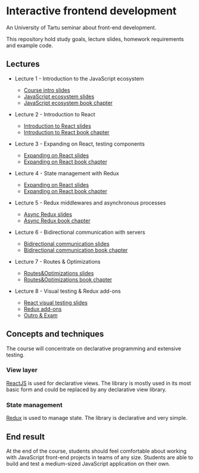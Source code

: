 # Interactive frontend development

An University of Tartu seminar about front-end development.

This repository hold study goals, lecture slides, homework requirements and
example code.

## Lectures

* Lecture 1 - Introduction to the JavaScript ecosystem
  * [Course intro slides](https://urmastalimaa.github.io/interactive-frontend-development/slides/intro.html)
  * [JavaScript ecosystem slides](https://urmastalimaa.github.io/interactive-frontend-development/slides/js_ecosystem.html)
  * [JavaScript ecosystem book chapter](https://urmastalimaa.github.io/interactive-frontend-development/book/lecture_1/)
* Lecture 2 - Introduction to React
  * [Introduction to React slides](https://urmastalimaa.github.io/interactive-frontend-development/slides/react_intro.html)
  * [Introduction to React book chapter](https://urmastalimaa.github.io/interactive-frontend-development/book/lecture_2/)
* Lecture 3 - Expanding on React, testing components
  * [Expanding on React slides](https://urmastalimaa.github.io/interactive-frontend-development/slides/react_2.html)
  * [Expanding on React book chapter](https://urmastalimaa.github.io/interactive-frontend-development/book/lecture_3/)
* Lecture 4 - State management with Redux
  * [Expanding on React slides](https://urmastalimaa.github.io/interactive-frontend-development/slides/redux.html)
  * [Expanding on React book chapter](https://urmastalimaa.github.io/interactive-frontend-development/book/lecture_4/)
* Lecture 5 - Redux middlewares and asynchronous processes
  * [Async Redux slides](https://urmastalimaa.github.io/interactive-frontend-development/slides/redux_async.html)
  * [Async Redux book chapter](https://urmastalimaa.github.io/interactive-frontend-development/book/lecture_5/)
* Lecture 6 - Bidirectional communication with servers
  * [Bidirectional communication slides](https://urmastalimaa.github.io/interactive-frontend-development/slides/bidirectional.html)
  * [Bidirectional communication book chapter](https://urmastalimaa.github.io/interactive-frontend-development/book/lecture_6/)
* Lecture 7 - Routes & Optimizations
  * [Routes&Optimizations slides](https://urmastalimaa.github.io/interactive-frontend-development/slides/routes_and_optimizations.html)
  * [Routes&Optimizations book chapter](https://urmastalimaa.github.io/interactive-frontend-development/book/lecture_7/)

* Lecture 8 - Visual testing & Redux add-ons
  * [React visual testing slides](https://urmastalimaa.github.io/interactive-frontend-development/slides/react_visual_testing.html)
  * [Redux add-ons](https://urmastalimaa.github.io/interactive-frontend-development/slides/redux_addons.html)
  * [Outro & Exam](https://urmastalimaa.github.io/interactive-frontend-development/slides/outro.html)

## Concepts and techniques
The course will concentrate on declarative programming and extensive testing.

### View layer
[ReactJS](https://reactjs.org/) is used for declarative views.
The library is mostly used in its most basic form and could be replaced by any declarative view library.

### State management
[Redux](https://redux.js.org/) is used to manage state.
The library is declarative and very simple.

## End result
At the end of the course, students should feel comfortable about working with
JavaScript front-end projects in teams of any size. Students are able to build
and test a medium-sized JavaScript application on their own.
